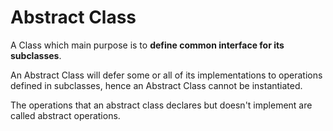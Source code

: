 # Abstract Class

A Class which main purpose is to __define common interface for its subclasses__.

An Abstract Class will defer some or all of its implementations to operations defined in subclasses, hence an Abstract Class cannot be instantiated.

The operations that an abstract class declares but doesn't implement are called abstract operations.
